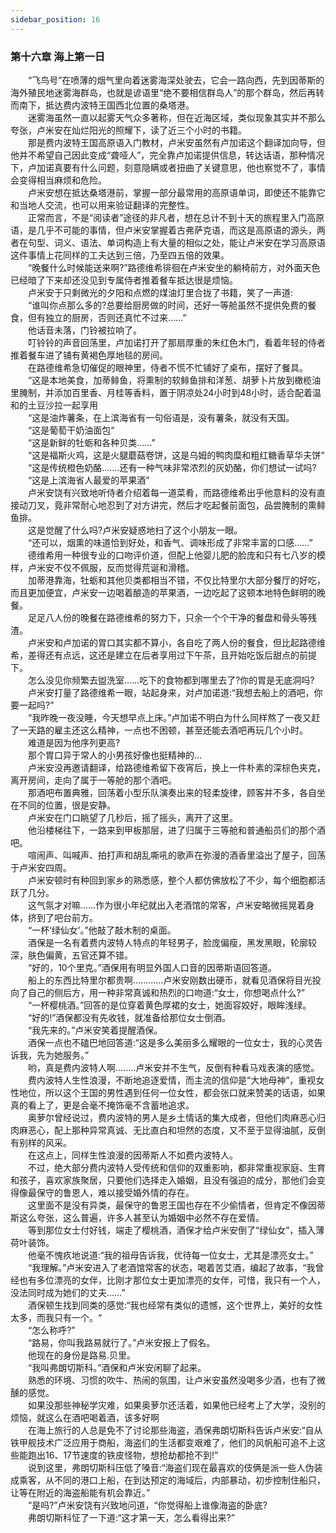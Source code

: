 ```yaml
---
sidebar_position: 16
---
```

### 第十六章 海上第一日  


　　“飞鸟号”在喷薄的烟气里向着迷雾海深处驶去，它会一路向西，先到因蒂斯的海外殖民地迷雾海群岛，也就是谚语里“绝不要相信群岛人”的那个群岛，然后再转而南下，抵达费内波特王国西北位置的桑塔港。  
　　迷雾海虽然一直以起雾天气众多著称，但在近海区域，类似现象其实并不那么夸张，卢米安在灿烂阳光的照耀下，读了近三个小时的书籍。  
　　那是费内波特王国高原语入门教材，卢米安虽然有卢加诺这个翻译加向导，但他并不希望自己因此变成“聋哑人”，完全靠卢加诺提供信息，转达话语，那种情况下，卢加诺真要有什么问题，刻意隐瞒或者扭曲了关键意思，他也察觉不了，事情会变得相当麻烦和危险。  
　　卢米安想在抵达桑塔港前，掌握一部分最常用的高原语单词，即使还不能靠它和当地人交流，也可以用来验证翻译的完整性。  
　　正常而言，不是“阅读者”途径的非凡者，想在总计不到十天的旅程里入门高原语，是几乎不可能的事情，但卢米安掌握着古弗萨克语，而这是高原语的源头，两者在句型、词义、语法、单词构造上有大量的相似之处，能让卢米安在学习高原语这件事情上花同样的工夫达到三倍，乃至四五倍的效果。  
　　“晚餐什么时候能送来啊?”路德维希徘徊在卢米安坐的躺椅前方，对外面天色已经暗了下来却还没见到专属侍者推着餐车抵达很是烦恼。  
　　卢米安于只剩微光的夕阳和点燃的煤油灯里合拢了书籍，笑了一声道:  
　　“谁叫你点那么多的?总要给厨房做的时间，还好一等舱虽然不提供免费的餐食，但有独立的厨房，否则还真忙不过来……”  
　　他话音未落，门铃被拉响了。  
　　叮铃铃的声音回荡里，卢加诺打开了那扇厚重的朱红色木门，看着年轻的侍者推着餐车进了铺有黄褐色厚地毯的房间。  
　　在路德维希急切催促的眼神里，侍者不慌不忙铺好了桌布，摆好了餐具。  
　　“这是本地美食，加蒂鲱鱼，将熏制的软鲱鱼排和洋葱、胡萝卜片放到橄榄油里腌制，并添加百里香、月桂等香料，置于阴凉处24小时到48小时，适合配着温和的土豆沙拉一起享用  
　　“这是油炸薯条，在上滨海省有一句俗语是，没有薯条，就没有天国。  
　　“这是葡萄干奶油面包“  
　　“这是新鲜的牡蛎和各种贝类……”  
　　“这是福斯火鸡，这是火腿蘑菇卷饼，这是乌姆的鸭肉糜和粗红糖香草华夫饼“  
　　“这是传统橙色奶酪…….还有一种气味非常浓烈的灰奶酪，你们想试一试吗?  
　　“这是上滨海省人最爱的苹果酒”  
　　卢米安饶有兴致地听侍者介绍着每一道菜肴，而路德维希出乎他意料的没有直接动刀叉，竟非常耐心地忍到了对方讲完，然后才吃起餐前面包，品尝腌制的熏鲱鱼排。  
　　这是觉醒了什么吗?卢米安疑惑地扫了这个小朋友一眼。  
　　“还可以，烟熏的味道恰到好处，和香气、调味形成了非常丰富的口感……”  
　　德维希用一种很专业的口吻评价道，但配上他婴儿肥的脸庞和只有七八岁的模样，卢米安不仅不佩服，反而觉得荒诞和滑稽。  
　　加蒂港靠海，牡蛎和其他贝类都相当不错，不仅比特里尔大部分餐厅的好吃，而且更加便宜，卢米安一边喝着酿造的苹果酒，一边吃起了这顿本地特色鲜明的晚餐。  
　　足足八人份的晚餐在路德维希的努力下，只余一个个干净的餐盘和骨头等残渣。  
　　卢米安和卢加诺的胃口其实都不算小，各自吃了两人份的餐食，但比起路德维希，差得还有点远，这还是建立在后者享用过下午茶，且开始吃饭后甜点的前提下。  
　　怎么没见你频繁去盥洗室……吃下的食物都到哪里去了?你的胃是无底洞吗?  
　　卢米安打量了路德维希一眼，站起身来，对卢加诺道:“我想去船上的酒吧，你要一起吗?”  
　　“我昨晚一夜没睡，今天想早点上床。”卢加诺不明白为什么同样熬了一夜又赶了一天路的雇主还这么精神，一点也不困顿，甚至还能去酒吧再玩几个小时。  
　　难道是因为他序列更高?  
　　那个胃口异于常人的小男孩好像也挺精神的…  
　　卢米安没再邀请翻译，给路德维希留下夜宵后，换上一件朴素的深棕色夹克，离开房间，走向了属于一等舱的那个酒吧。  
　　那酒吧布置典雅，回荡着小型乐队演奏出来的轻柔旋律，顾客并不多，各自坐在不同的位置，很是安静。  
　　卢米安在门口眺望了几秒后，摇了摇头，离开了这里。  
　　他沿楼梯往下，一路来到甲板那层，进了归属于三等舱和普通船员们的那个酒吧。  
　　喧闹声、叫喊声、拍打声和胡乱嘶吼的歌声在弥漫的酒香里溢出了屋子，回荡于卢米安四周。  
　　卢米安顿时有种回到家乡的熟悉感，整个人都仿佛放松了不少，每个细胞都活跃了几分。  
　　这气氛才对嘛……作为很小年纪就出入老酒馆的常客，卢米安略微摇晃着身体，挤到了吧台前方。  
　　“一杯‘绿仙女’。”他敲了敲木制的桌面。  
　　酒保是一名有着费内波特人特点的年轻男子，脸庞偏瘦，黑发黑眼，轮廓较深，肤色偏黄，五官还算不错。  
　　“好的，10个里克。”酒保用有明显外国人口音的因蒂斯语回答道。  
　　船上的东西比特里尔都贵啊.…….….卢米安刚数出硬币，就看见酒保将目光投向了自己的侧后方，用一种非常真诚和热烈的口吻道:“女士，你想喝点什么?”  
　　“一杯樱桃酒。”回答的是位穿着黄色厚裙的女士，她面容姣好，眼眸浅绿。  
　　“好的!”酒保都没有先收钱，就准备给那位女士倒酒。  
　　“我先来的。”卢米安笑着提醒酒保。  
　　酒保一点也不磕巴地回答道:“这是多么美丽多么耀眼的一位女士，我的心灵告诉我，先为她服务。”  
　　哟，真是费内波特人啊.…….卢米安并不生气，反倒有种看马戏表演的感觉。  
　　费内波特人生性浪漫，不断地追逐爱情，而主流的信仰是“大地母神”，重视女性地位，所以这个王国的男性遇到任何一位女性，都会张口就来赞美的话语，如果真的看上了，更是会毫不掩饰毫不含蓄地追求。  
　　奥萝尔曾经说过，费内波特的男人是乡土情话的集大成者，但他们肉麻恶心归肉麻恶心，配上那种异常真诚、无比直白和坦然的态度，又不至于显得油腻，反倒有别样的风采。  
　　在这点上，同样生性浪漫的因蒂斯人不如费内波特人。  
　　不过，绝大部分费内波特人受传统和信仰的双重影响，都非常重视家庭、生育和孩子，喜欢家族聚居，只要他们选择走入婚姻，且没有强迫的成分，那他们会变得像最保守的鲁恩人，难以接受婚外情的存在。  
　　这里面不是没有异类，最保守的鲁恩王国也存在不少偷情者，但肯定不像因蒂斯这么夸张，这么普遍，许多人甚至认为婚姻中必然不存在爱情。  
　　等到那位女士付好钱，端走了樱桃酒，酒保才给卢米安倒了“绿仙女”，插入薄荷叶装饰。  
　　他毫不愧疚地说道:“我的祖母告诉我，优待每一位女士，尤其是漂亮女士。”  
　　“我理解。”卢米安进入了老酒馆常客的状态，喝着苦艾酒，编起了故事，“我曾经也有多位漂亮的女伴，比刚才那位女士更加漂亮的女伴，可惜，我只有一个人，没法同时成为她们的丈夫……”  
　　酒保顿生找到同类的感觉:“我也经常有类似的遗憾，这个世界上，美好的女性太多，而我只有一个。“  
　　“怎么称呼?”  
　　“路易，你叫我路易就行了。”卢米安报上了假名。  
　　他现在的身份是路易.贝里。  
　　“我叫弗朗切斯科。”酒保和卢米安闲聊了起来。  
　　熟悉的环境、习惯的吹牛、热闹的氛围，让卢米安虽然没喝多少酒，也有了微醺的感觉。  
　　如果没那些神秘学灾难，如果奥萝尔还活着，如果他已经考上了大学，没别的烦恼，就这么在酒吧喝着酒，该多好啊  
　　在海上旅行的人总是免不了讨论那些海盗，酒保弗朗切斯科告诉卢米安:“自从铁甲舰技术广泛应用于商船，海盗们的生活都变艰难了，他们的风帆船可追不上这些能跑出16、17节速度的铁皮怪物，想抢劫都抢不到!”  
　　说到这里，弗朗切斯科压低了嗓音:“海盗们现在最喜欢的伎俩是派一些人伪装成乘客，从不同的港口上船，在到达预定的海域后，内部暴动，初步控制住船只，让等在附近的海盗船能有机会靠近。”  
　　“是吗?”卢米安饶有兴致地问道，“你觉得船上谁像海盗的卧底?  
　　弗朗切斯科怔了一下道:“这才第一天，怎么看得出来?”  
